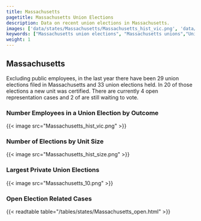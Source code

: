 ```yaml
---
title: Massachusetts
pagetitle: Massachusetts Union Elections
description: Data on recent union elections in Massachusetts.
images: ['data/states/Massachusetts/Massachusetts_hist_vic.png', 'data/states/Massachusetts/Massachusetts_hist_size.png', 'data/states/Massachusetts/Massachusetts_10.png']
keywords: ["Massachusetts union elections", "Massachusetts unions","Union elections"]
weight: 1
---
```

##  Massachusetts

Excluding public employees, in the last year there have been 29 union elections filed in Massachusetts and 33 union elections held. In 20 of those elections a new unit was certified. There are currently 4 open representation cases and 2 of are still waiting to vote.

### Number Employees in a Union Election by Outcome
{{< image src="Massachusetts_hist_vic.png" >}}

### Number of Elections by Unit Size
{{< image src="Massachusetts_hist_size.png" >}}

### Largest Private Union Elections
{{< image src="Massachusetts_10.png" >}}

### Open Election Related Cases
{{< readtable table="/tables/states/Massachusetts_open.html" >}}

